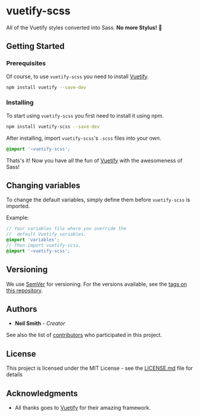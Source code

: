 # vuetify-scss

All of the Vuetify styles converted into Sass. **No more Stylus!** 🎉

## Getting Started

### Prerequisites

Of course, to use `vuetify-scss` you need to install [Vuetify](https://vuetifyjs.com/).

```bash
npm install vuetify --save-dev
```

### Installing

To start using `vuetify-scss` you first need to install it using npm.

```bash
npm install vuetify-scss --save-dev
```

After installing, import `vuetify-scss`'s `.scss` files into your own.

```scss
@import '~vuetify-scss';
```

Thats's it! Now you have all the fun of [Vuetify](https://vuetifyjs.com/) with the awesomeness of Sass!

## Changing variables

To change the default variables, simply define them before `vuetify-scss` is imported.

Example:
```scss
// Your variables file where you override the
//  default Vuetify variables.
@import 'variables';
// Then import vuetify-scss.
@import '~vuetify-scss';
```

## Versioning

We use [SemVer](http://semver.org/) for versioning. For the versions available, see the [tags on this repository](https://github.com/your/project/tags).

## Authors

* **Neil Smith** - *Creator*

See also the list of [contributors](https://github.com/nmsmith22389/vuetify-scss/graphs/contributors) who participated in this project.

## License

This project is licensed under the MIT License - see the [LICENSE.md](LICENSE.md) file for details

## Acknowledgments

* All thanks goes to [Vuetify](https://vuetifyjs.com/) for their amazing framework.
